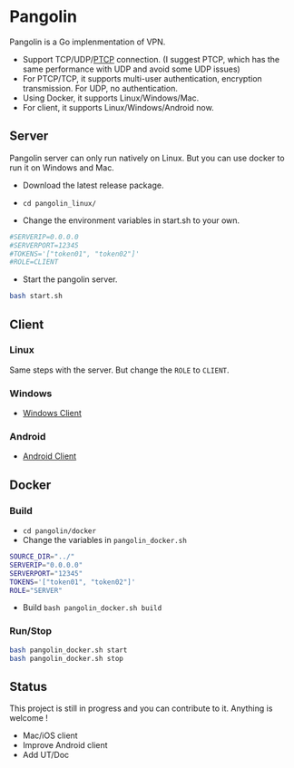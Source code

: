 # Pangolin

Pangolin is a Go implenmentation of VPN. 
* Support TCP/UDP/[PTCP](https://github.com/xitongsys/ptcp) connection. (I suggest PTCP, which has the same performance with UDP and avoid some UDP issues)
* For PTCP/TCP, it supports multi-user authentication, encryption transmission. For UDP, no authentication.
* Using Docker, it supports Linux/Windows/Mac.
* For client, it supports Linux/Windows/Android now.

## Server 
Pangolin server can only run natively on Linux. But you can use docker to run it on Windows and Mac.

* Download the latest release package.

* ```cd pangolin_linux/``` 

* Change the environment variables in start.sh to your own.

```bash
#SERVERIP=0.0.0.0
#SERVERPORT=12345
#TOKENS='["token01", "token02"]'
#ROLE=CLIENT
```

* Start the pangolin server.
```bash
bash start.sh
```

## Client

### Linux
Same steps with the server. But change the ```ROLE``` to ```CLIENT```.

### Windows
* [Windows Client](https://github.com/xitongsys/pangolin-win)

### Android
* [Android Client](https://github.com/xitongsys/pangolin-android)

## Docker

### Build 
* ```cd pangolin/docker```
* Change the variables in ```pangolin_docker.sh```

```bash
SOURCE_DIR="../"
SERVERIP="0.0.0.0"
SERVERPORT="12345"
TOKENS='["token01", "token02"]'
ROLE="SERVER"
```

* Build ```bash pangolin_docker.sh build```


### Run/Stop
```bash
bash pangolin_docker.sh start
bash pangolin_docker.sh stop
```

## Status
This project is still in progress and you can contribute to it. Anything is welcome !
* Mac/iOS client
* Improve Android client
* Add UT/Doc


